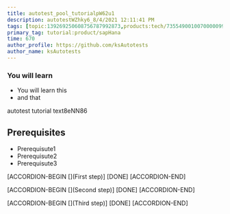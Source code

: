 ```yaml
---
title: autotest_pool_tutorialpW62u1
description: autotestWZhky6_8/4/2021 12:11:41 PM
tags: [topic:139269250608756787992873,products:tech/73554900100700000996,tutorial:experience/advanced]
primary_tag: tutorial:product/sapHana
time: 670
author_profile: https://github.com/ksAutotests
author_name: ksAutotests
---
```

### You will learn
- You will learn this
- and that

autotest tutorial text8eNN86

## Prerequisites
- Prerequisute1
- Prerequisute2
- Prerequisute3

[ACCORDION-BEGIN [](First step)]
[DONE]
[ACCORDION-END]

[ACCORDION-BEGIN [](Second step)]
[DONE]
[ACCORDION-END]

[ACCORDION-BEGIN [](Third step)]
[DONE]
[ACCORDION-END]

